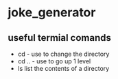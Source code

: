 # joke_generator

## useful termial comands
- cd - use to change the directory
- cd .. - use to go up 1 level
- ls list the contents of a directory